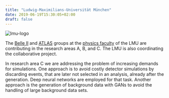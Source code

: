 ```yaml
---
title: "Ludwig-Maximilians-Universität München"
date: 2019-06-19T15:30:05+02:00
draft: false
---
```


![lmu-logo](/institutes/lmu.png)

The [Belle II](https://www.flavor.physik.uni-muenchen.de/) and
[ATLAS](https://www.etp.physik.uni-muenchen.de/) groups at the
[physics faculty](https://www.physik.uni-muenchen.de/) of the LMU are
contributing in the research areas A, B, and C. The LMU is also coordinating the
collaborative project.

In research area C we are addressing the problem of increasing demands for
simulations. One approach is to avoid costly detector simulations by discarding
events, that are later not selected in an analysis, already after the
generation. Deep neural networks are employed for that task. Another approach is
the generation of background data with GANs to avoid the handling of large
background data sets.
